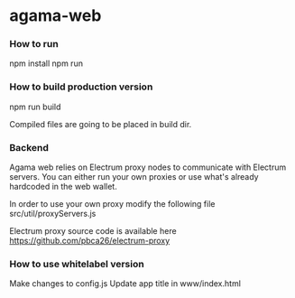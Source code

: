 # agama-web

### How to run
npm install
npm run

### How to build production version
npm run build

Compiled files are going to be placed in build dir.

### Backend
Agama web relies on Electrum proxy nodes to communicate with Electrum servers. You can either run your own proxies or use what's already hardcoded in the web wallet.

In order to use your own proxy modify the following file src/util/proxyServers.js

Electrum proxy source code is available here https://github.com/pbca26/electrum-proxy

### How to use whitelabel version
Make changes to config.js
Update app title in www/index.html